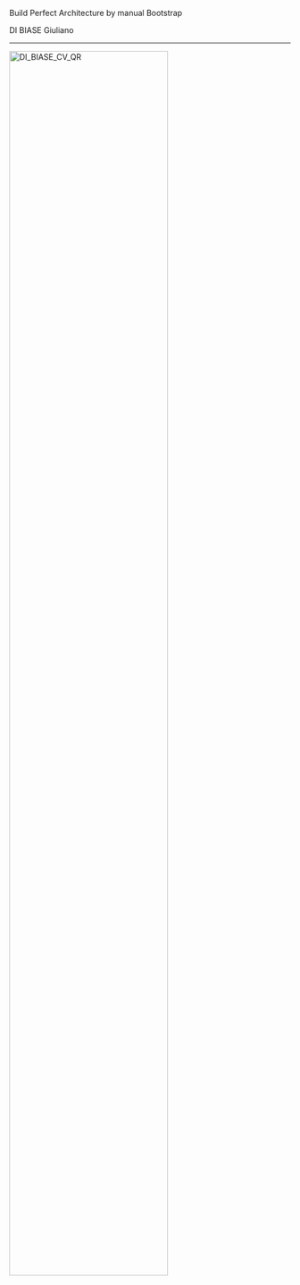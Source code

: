 Build Perfect Architecture by manual Bootstrap

<div class="container">
    <div class="row" id="header_cv">
        <div class="col-lg-8 col-sm-auto">
            <div class="lh-1 Josefin text-start">
                <p class="hero_cv animate__animated animate__slow animate__bounceInDown" style="animation-delay: .5s;">  
                    DI BIASE 
                    <span id="hero_cv"> Giuliano </span>
                </p>
            </div>    
            <div class="text-start">
                <?php include_once('cv_accordion_items/raccourci_TitleFormation') ?>
                <hr id="diviser">
            </div> 
            <?php include_once('cv_bottoni/cvprojet_bottoni_social.php') ?>
        </div>
        <div class="col-lg-4 col-sm-auto" id="header_cvDx">
            <div class=" align-content-center align-middle justify-content-center align-items-center">
                <?php include_once('cv_bottoni/cvprojet_bottone_projet') ?>
            </div> 
            <div class="item_qr">
                <div class="animate__animated animate__fadeIn animate__slow" style="animation-delay: .5s;">
                    <img src="/img/QR_new.png" alt="DI_BIASE_CV_QR" class="img-fluid" width="75%" id="qr"  href="https://orsocoinsv2.000webhostapp.com/php/cv_projet/cv_main.php">
                </div>
            </div>
        </div>
    </div>
</div>
